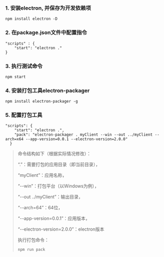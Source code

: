 ###  1. 安装electron, 并保存为开发依赖项

```
npm install electron -D
```

### 2. 在package.json文件中配置指令

```
"scripts" : {
	"start": "electron ."
}
```

### 3. 执行测试命令

```
npm start
```

### 4.  安装打包工具electron-packager

```
npm install electron-packager -g
```

### 5. 配置打包工具

```
"scripts": {
    "start": "electron .",
    "pack": "electron-packager . myClient --win --out ../myClient --arch=x64 --app-version=0.0.1 --electron-version=2.0.0"
  }
```

> 命令结构如下（根据实际情况修改）：
>
> “.”：需要打包的应用目录（即当前目录），
>
> “myClient”：应用名称，
>
> “--win”：打包平台（以Windows为例），
>
> “--out ../myClient”：输出目录，
>
> “--arch=64”：64位，
>
> “--app-version=0.0.1”：应用版本，
>
> “--electron-version=2.0.0”：electron版本
>
> 执行打包命令：
>
> ```
> npm run pack
> ```
>
> 